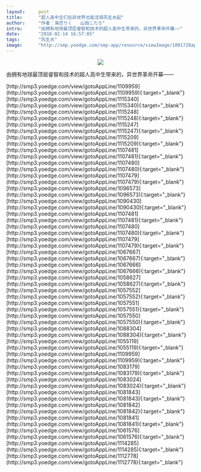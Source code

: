 ```yaml
---
layout:     post
title:      "超人高中生们在异世界也能活得风生水起"
author:     "作者：海空りく   山田こたろ"
intro:      "由拥有地球最顶层睿智和技术的超人高中生带来的，异世界革命开幕——"
date:       "2018-02-14 16:57:05"
tags:       "风生水"
image:      "http://smp.yoedge.com/smp-app/resource/viewImage/1001728appline.png"
---
```

<div style="text-align: center">
<p><img src="http://smp.yoedge.com/smp-app/resource/viewImage/1001728appline.png"/></p>
</div>
<p class="post-meta">
<span>由拥有地球最顶层睿智和技术的超人高中生带来的，异世界革命开幕——</span>
</p>
[http://smp3.yoedge.com/view/gotoAppLine/1109959](http://smp3.yoedge.com/view/gotoAppLine/1109959){:target="_blank"}
[http://smp3.yoedge.com/view/gotoAppLine/1115340](http://smp3.yoedge.com/view/gotoAppLine/1115340){:target="_blank"}
[http://smp3.yoedge.com/view/gotoAppLine/1115248](http://smp3.yoedge.com/view/gotoAppLine/1115248){:target="_blank"}
[http://smp3.yoedge.com/view/gotoAppLine/1115247](http://smp3.yoedge.com/view/gotoAppLine/1115247){:target="_blank"}
[http://smp3.yoedge.com/view/gotoAppLine/1115209](http://smp3.yoedge.com/view/gotoAppLine/1115209){:target="_blank"}
[http://smp3.yoedge.com/view/gotoAppLine/1107481](http://smp3.yoedge.com/view/gotoAppLine/1107481){:target="_blank"}
[http://smp3.yoedge.com/view/gotoAppLine/1107480](http://smp3.yoedge.com/view/gotoAppLine/1107480){:target="_blank"}
[http://smp3.yoedge.com/view/gotoAppLine/1107479](http://smp3.yoedge.com/view/gotoAppLine/1107479){:target="_blank"}
[http://smp3.yoedge.com/view/gotoAppLine/1096573](http://smp3.yoedge.com/view/gotoAppLine/1096573){:target="_blank"}
[http://smp3.yoedge.com/view/gotoAppLine/1090430](http://smp3.yoedge.com/view/gotoAppLine/1090430){:target="_blank"}
[http://smp3.yoedge.com/view/gotoAppLine/1107481](http://smp3.yoedge.com/view/gotoAppLine/1107481){:target="_blank"}
[http://smp3.yoedge.com/view/gotoAppLine/1107480](http://smp3.yoedge.com/view/gotoAppLine/1107480){:target="_blank"}
[http://smp3.yoedge.com/view/gotoAppLine/1107479](http://smp3.yoedge.com/view/gotoAppLine/1107479){:target="_blank"}
[http://smp3.yoedge.com/view/gotoAppLine/1067667](http://smp3.yoedge.com/view/gotoAppLine/1067667){:target="_blank"}
[http://smp3.yoedge.com/view/gotoAppLine/1067666](http://smp3.yoedge.com/view/gotoAppLine/1067666){:target="_blank"}
[http://smp3.yoedge.com/view/gotoAppLine/1058627](http://smp3.yoedge.com/view/gotoAppLine/1058627){:target="_blank"}
[http://smp3.yoedge.com/view/gotoAppLine/1057552](http://smp3.yoedge.com/view/gotoAppLine/1057552){:target="_blank"}
[http://smp3.yoedge.com/view/gotoAppLine/1057551](http://smp3.yoedge.com/view/gotoAppLine/1057551){:target="_blank"}
[http://smp3.yoedge.com/view/gotoAppLine/1057550](http://smp3.yoedge.com/view/gotoAppLine/1057550){:target="_blank"}
[http://smp3.yoedge.com/view/gotoAppLine/1088304](http://smp3.yoedge.com/view/gotoAppLine/1088304){:target="_blank"}
[http://smp3.yoedge.com/view/gotoAppLine/1055119](http://smp3.yoedge.com/view/gotoAppLine/1055119){:target="_blank"}
[http://smp3.yoedge.com/view/gotoAppLine/1109959](http://smp3.yoedge.com/view/gotoAppLine/1109959){:target="_blank"}
[http://smp3.yoedge.com/view/gotoAppLine/1083179](http://smp3.yoedge.com/view/gotoAppLine/1083179){:target="_blank"}
[http://smp3.yoedge.com/view/gotoAppLine/1083024](http://smp3.yoedge.com/view/gotoAppLine/1083024){:target="_blank"}
[http://smp3.yoedge.com/view/gotoAppLine/1081843](http://smp3.yoedge.com/view/gotoAppLine/1081843){:target="_blank"}
[http://smp3.yoedge.com/view/gotoAppLine/1081842](http://smp3.yoedge.com/view/gotoAppLine/1081842){:target="_blank"}
[http://smp3.yoedge.com/view/gotoAppLine/1081841](http://smp3.yoedge.com/view/gotoAppLine/1081841){:target="_blank"}
[http://smp3.yoedge.com/view/gotoAppLine/1061576](http://smp3.yoedge.com/view/gotoAppLine/1061576){:target="_blank"}
[http://smp3.yoedge.com/view/gotoAppLine/1114285](http://smp3.yoedge.com/view/gotoAppLine/1114285){:target="_blank"}
[http://smp3.yoedge.com/view/gotoAppLine/1112778](http://smp3.yoedge.com/view/gotoAppLine/1112778){:target="_blank"}


